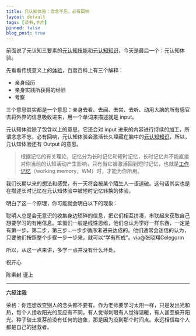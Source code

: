 ```yaml
---
title: 元认知体验：念念不忘，必有回响
layout: default
tags: [读书,卡片]
pinned: false
blog_post: true
---
```



前面说了元认知三要素的[元认知技能](http://mesule.com/2016/02/skill-concept)和[元认知知识](http://tinyletter.com/CnFeat/letters/message-1)，今天是最后一个：元认知体验。

先看看传统意义上的[体验](http://baike.baidu.com/subview/9032/17715018.htm)，百度百科上有三个解释：

- 亲身经历
- 亲身实践所获得的经验
- 考察

三个意思其实都是一个意思：亲身去看、去闻、去尝、去听、动用大脑的所有感官去将外界的信息吸收进来，用一个单词来描述就是 input。

元认知体验除了包含以上的意思，它还会对 input 进来的内容进行持续的加工，所谓念念不忘，必有回响，元认知体验会激活长久埋藏在脑中的[元认知知识](http://tinyletter.com/CnFeat/letters/message-1)，所以，元认知体验还有 Output 的意思。

>根据记忆的有关理论，记忆分为长时记忆和短时记忆，长时记忆并不能直接对你当前的认知活动产生影响，只有当它被激活回到短时记忆，也就是[工作记忆](http://wiki.mbalib.com/wiki/%E5%B7%A5%E4%BD%9C%E8%AE%B0%E5%BF%86)（working memory，WM）时，才能为你所用。

我们长期以来的想法和感受，有一天将会被某个陌生人一语道破。这句话其实也是在描述长时记忆在元认知体验中被短时记忆转换的体验。

明白了这一个原理，你可能就会明白以下的现象：

聪明人总是会无意识的收集身边琐碎的信息，把它们相互拼凑，串联起来获取自己想要学习的有用信息。笨蛋们一般是线性思维，他们总认为学好一样东西，一定是有第一步，第二步，第三步...一步步循序渐进来达成的。他们通常会迷信的认为，只要他们按照整个步骤一步一步来，就可以“学有所成”。via@张晓翔Celegorm

所以，从这一点来讲，多学一点并没有什么坏处。

祝开心

陈素封 谨上

----

**六经注我**

荣格：你连想改变别人的念头都不要有。作为老师要学习太阳一样，只是发出光和热，每个人接收阳光的反应有不同，有人觉得刺眼有人觉得温暖，有人甚至躲开阳光。种子破土发芽前没有任何的迹象，那是因为没到那个时间点。永远相信每个人都是自己的拯救者。












